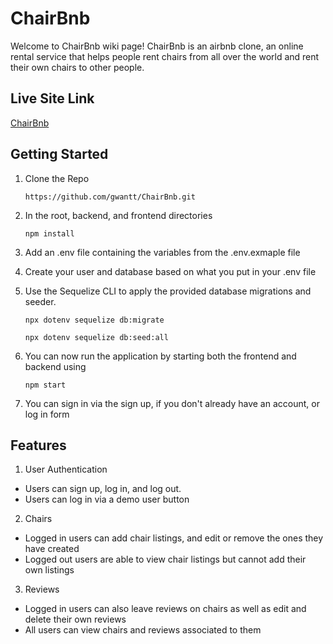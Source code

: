 # ChairBnb
Welcome to ChairBnb wiki page! ChairBnb is an airbnb clone, an online rental service that helps people rent chairs from all over the world and 
rent their own chairs to other people.

## Live Site Link
[ChairBnb](https://airbnb-clone-gw.herokuapp.com/)

## Getting Started
1. Clone the Repo

    ```https://github.com/gwantt/ChairBnb.git```
  
2. In the root, backend, and frontend directories

    ```npm install```
   
3. Add an .env file containing the variables from the .env.exmaple file

4. Create your user and database based on what you put in your .env file

5. Use the Sequelize CLI to apply the provided database migrations and seeder.

     ```npx dotenv sequelize db:migrate```
  
     ```npx dotenv sequelize db:seed:all```
  
6. You can now run the application by starting both the frontend and backend using 


    ```npm start```
    
7. You can sign in via the sign up, if you don't already have an account, or log in form

## Features
1. User Authentication
* Users can sign up, log in, and log out.
* Users can log in via a demo user button

2. Chairs
* Logged in users can add chair listings, and edit or remove the ones they have created
* Logged out users are able to view chair listings but cannot add their own listings

3. Reviews
* Logged in users can also leave reviews on chairs as well as edit and delete their own reviews
* All users can view chairs and reviews associated to them
